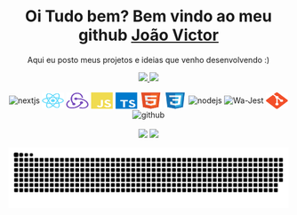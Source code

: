 <div>
  
  <h1 align="center">
    Oi Tudo bem? Bem vindo ao meu github
    <a href="https://www.linkedin.com/in/jo%C3%A3o-victor-galv%C3%A3o-40613b233/">João Victor</a>
  </h1>
  
  <p align="center">
    Aqui eu posto meus projetos e ideias que venho desenvolvendo :)
  </p>
  
  
</div>

<div align="center">
  <a href="https://github.com/jotavek">
    <img height="150em" src="https://github-readme-stats.vercel.app/api?username=jotavek&count_private=true&include_all_commits=true&show_icons=true&theme=dracula&hide_border=false&show_owner=true"/>
    <img height="150em" src="https://github-readme-stats.vercel.app/api/top-langs/?username=jotavek&theme=dracula&hide_border=false&&layout=compact"/>
  </a>
</div>

<div align="center" valign="top"><br>
  <img align="center" alt="nextjs" height"30" width="40" src="https://cdn.jsdelivr.net/gh/devicons/devicon/icons/nextjs/nextjs-original-wordmark.svg">
  <img align="center" alt="React" height="30" width="40" src="https://raw.githubusercontent.com/devicons/devicon/master/icons/react/react-original.svg">
  <img align="center" alt="Redux" height="30" width="40" src="https://raw.githubusercontent.com/devicons/devicon/master/icons/redux/redux-original.svg">
  <img align="center" alt="Js" height="30" width="40" src="https://raw.githubusercontent.com/devicons/devicon/master/icons/javascript/javascript-plain.svg">
  <img align="center" alt="Js" height="30" width="40" src="https://raw.githubusercontent.com/devicons/devicon/master/icons/typescript/typescript-plain.svg">
  <img align="center" alt="HTML" height="30" width="40" src="https://raw.githubusercontent.com/devicons/devicon/master/icons/html5/html5-original.svg">
  <img align="center" alt="CSS" height="30" width="40" src="https://raw.githubusercontent.com/devicons/devicon/master/icons/css3/css3-original.svg">
  <img align="center" alt="nodejs" height="30" width="40" src="https://cdn.worldvectorlogo.com/logos/nodejs-icon.svg">
  <img align="center" alt="Wa-Jest" height="30" width="40" src="https://cdn.jsdelivr.net/gh/devicons/devicon/icons/jest/jest-plain.svg">
  <img align="center" alt="git" height="30" width="40" src="https://raw.githubusercontent.com/devicons/devicon/master/icons/git/git-original.svg">
  <img align="center" alt="github" height="35" width="35" src="https://cdn.jsdelivr.net/gh/devicons/devicon/icons/github/github-original-wordmark.svg">
  
  
</div><br>

<div align="center">
  <a href="https://www.linkedin.com/in/jo%C3%A3o-victor-galv%C3%A3o-40613b233/" target="_blank"><img src="https://img.shields.io/badge/-LinkedIn-%230077B5?style=for-the-badge&logo=linkedin&logoColor=white" target="_blank"></a> 
  <a href="mailto:jotavedev@gmail.com"><img src="https://img.shields.io/badge/-Gmail-%23333?style=for-the-badge&logo=gmail&logoColor=white" target="_blank"></a>
</div>

<div align="center">

  ![Snake animation](https://github.com/jotavek/myprofile/blob/output/github-contribution-grid-snake.svg)
  
</div>
